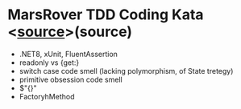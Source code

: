 # MarsRover TDD Coding Kata <[source](https://youtu.be/_hdanhfIAUI?t=1219)>(source)
- .NET8, xUnit, FluentAssertion
- readonly vs {get:}
- switch case code smell (lacking polymorphism, of State tretegy)
- primitive obsession code smell
- $"{}"
- FactoryhMethod
